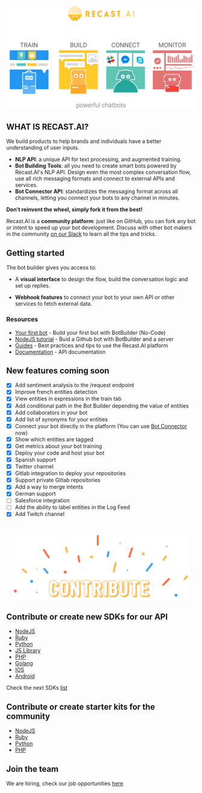 <p align="center">
  <img src="assets/logo2.png" />
</p>

## WHAT IS RECAST.AI?

We build products to help brands and individuals have a better understanding of user inputs.

-   **NLP API**: a unique API for text processing, and augmented training.
-   **Bot Building Tools**: all you need to create smart bots powered by Recast.AI's NLP API. Design even the most complex conversation flow, use all rich messaging formats and connect to external APIs and services.
-   **Bot Connector API**: standardizes the messaging format across all channels, letting you connect your bots to any channel in minutes.

**Don't reinvent the wheel, simply fork it from the best!**

Recast.AI is a **community platform**: just like on GitHub, you can fork any bot or intent to speed up your bot development. Discuss with other bot makers in the community [on our Slack](https://slack.recast.ai/) to learn all the tips and tricks.

## Getting started

The bot builder gives you access to: 

-   A **visual interface** to design the flow, build the conversation logic and set up replies.


-   **Webhook features** to connect your bot to your own API or other services to fetch external data.

### Resources

* [Your first bot](https://blog.recast.ai/build-your-first-bot-with-recast-ai/) - Build your first bot with BotBuilder (No-Code)
* [NodeJS tutorial](https://blog.recast.ai/tutorial-node-js-chatbot-recast-ai-github/) - Buid a Github bot with BotBuilder and a server 
* [Guides](https://recast.ai/docs) - Best practices and tips to use the Recast.AI platform 
* [Documentation](https://man.recast.ai/) - API documentation

## New features coming soon
- [x] Add sentiment analysis to the /request endpoint
- [x] Improve french entities detection
- [x] View entities in expressions in the train tab
- [x] Add conditional path in the Bot Builder depending the value of entities
- [x] Add collaborators in your bot
- [x] Add list of synonyms for your entities
- [x] Connect your bot directly in the platform (You can use [Bot Connector](https://botconnector.recast.ai) now)
- [x] Show which entities are tagged
- [x] Get metrics about your bot training
- [x] Deploy your code and host your bot
- [x] Spanish support
- [x] Twitter channel
- [x] Gitlab integration to deploy your repositories
- [x] Support private Gitlab repositories
- [x] Add a way to merge intents
- [x] German support
- [ ] Salesforce integration
- [ ] Add the ability to label entities in the Log Feed
- [x] Add Twitch channel

<br/>
<p align="center">
  <img src="assets/contribute.png" />
</p>

## Contribute or create new SDKs for our API
* [NodeJS](https://github.com/RecastAI/SDK-NodeJS)
* [Ruby](https://github.com/RecastAI/SDK-ruby)
* [Python](https://github.com/RecastAI/SDK-python)
* [JS Library](https://github.com/RecastAI/Library-JavaScript)
* [PHP](https://github.com/RecastAI/SDK-PHP)
* [Golang](https://github.com/RecastAI/SDK-Golang)
* [IOS](https://github.com/RecastAI/SDK-iOS)
* [Android](https://github.com/RecastAI/SDK-Android)

Check the next SDKs [list](https://github.com/RecastAI/Recast.AI/labels/help%20wanted)

## Contribute or create starter kits for the community
* [NodeJS](https://github.com/RecastAI/starter-NodeJS)
* [Ruby](https://github.com/RecastAI/starter-ruby)
* [Python](https://github.com/RecastAI/starter-python)
* [PHP](https://github.com/RecastAI/starter-PHP)


## Join the team
We are hiring, check our job opportunities [here](https://recast.ai/jobs)
